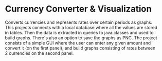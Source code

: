 # Currency Converter & Visualization
Converts currencies and represents rates over certain periods as graphs.
This projects connects with a local database where all the values are stored in tables. 
Then the data is extracted in queries to java classes and used to build graphs. There's also an option to save the graphs as PNG.
The project consists of a simple GUI where the user can enter any given amount and convert it (on the first panel), 
and build graphs consisting of rates between 2 currencies on the second panel.
